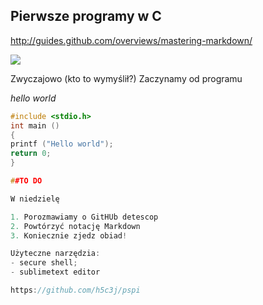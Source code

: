 ## Pierwsze programy w C

http://guides.github.com/overviews/mastering-markdown/

![](http://upload.wikimedia.org/wikipedia/commons/c/c6/Dennis_MacAlistair_Ritchie.jpg)

Zwyczajowo (kto to wymyślił?) Zaczynamy od programu

*hello world*
```c
#include <stdio.h>
int main ()
{
printf ("Hello world");
return 0;
}

##TO DO

W niedzielę

1. Porozmawiamy o GitHUb detescop
2. Powtórzyć notację Markdown
3. Koniecznie zjedz obiad!

Użyteczne narzędzia:
- secure shell;
- sublimetext editor

https://github.com/h5c3j/pspi
